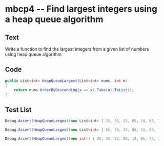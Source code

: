 # mbcp4 -- Find largest integers using a heap queue algorithm

## Text

Write a function to find the largest integers from a given list of numbers using heap queue algorithm.

## Code

```csharp
public List<int> HeapQueueLargest(List<int> nums, int n) 
{
    return nums.OrderByDescending(x => x).Take(n).ToList();
}
```

## Test List

```csharp
Debug.Assert(HeapQueueLargest(new List<int> { 25, 35, 22, 85, 14, 65, 75, 22, 58 }, 3).SequenceEqual(new List<int> { 85, 75, 65 }));
```

```csharp
Debug.Assert(HeapQueueLargest(new List<int> { 25, 35, 22, 85, 14, 65, 75, 22, 58 }, 2).SequenceEqual(new List<int> { 85, 75 }));
```

```csharp
Debug.Assert(HeapQueueLargest(new int[] { 25, 35, 22, 85, 14, 65, 75, 22, 58 }, 5).SequenceEqual(new int[] { 85, 75, 65, 58, 35 }));
```
